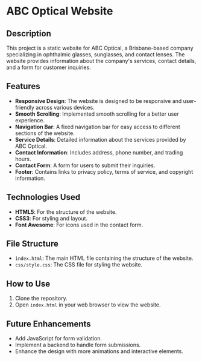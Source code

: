 # ABC Optical Website

## Description
This project is a static website for ABC Optical, a Brisbane-based company specializing in ophthalmic glasses, sunglasses, and contact lenses. The website provides information about the company's services, contact details, and a form for customer inquiries.

## Features
- **Responsive Design**: The website is designed to be responsive and user-friendly across various devices.
- **Smooth Scrolling**: Implemented smooth scrolling for a better user experience.
- **Navigation Bar**: A fixed navigation bar for easy access to different sections of the website.
- **Service Details**: Detailed information about the services provided by ABC Optical.
- **Contact Information**: Includes address, phone number, and trading hours.
- **Contact Form**: A form for users to submit their inquiries.
- **Footer**: Contains links to privacy policy, terms of service, and copyright information.

## Technologies Used
- **HTML5**: For the structure of the website.
- **CSS3**: For styling and layout.
- **Font Awesome**: For icons used in the contact form.

## File Structure
- `index.html`: The main HTML file containing the structure of the website.
- `css/style.css`: The CSS file for styling the website.

## How to Use
1. Clone the repository.
2. Open `index.html` in your web browser to view the website.

## Future Enhancements
- Add JavaScript for form validation.
- Implement a backend to handle form submissions.
- Enhance the design with more animations and interactive elements.
